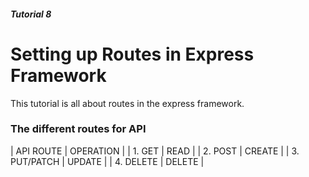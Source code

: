 ##### Tutorial 8
# Setting up Routes in Express Framework
This tutorial is all about routes in the express framework.
### The different routes for API
| API ROUTE | OPERATION |
| 1. GET | READ |
| 2. POST | CREATE |
| 3. PUT/PATCH | UPDATE |
| 4. DELETE | DELETE |
